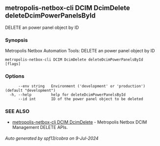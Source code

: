 ## metropolis-netbox-cli DCIM DcimDelete deleteDcimPowerPanelsById

DELETE an power panel object by ID

### Synopsis


Metropolis Netbox Automation Tools:
  DELETE an power panel object by ID

```
metropolis-netbox-cli DCIM DcimDelete deleteDcimPowerPanelsById [flags]
```

### Options

```
      --env string   Environment ('development' or 'production') (default "development")
  -h, --help         help for deleteDcimPowerPanelsById
      --id int       ID of the power panel object to be deleted
```

### SEE ALSO

* [metropolis-netbox-cli DCIM DcimDelete]()	 - Metropolis Netbox DCIM Management DELETE APIs.

###### Auto generated by spf13/cobra on 9-Jul-2024
